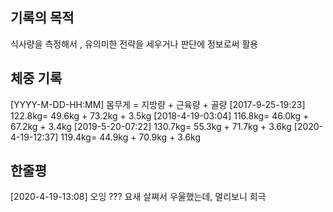 ## 기록의 목적
식사량을 측정해서 , 유의미한 전략을 세우거나 판단에 정보로써 활용

## 체중 기록

[YYYY-M-DD-HH:MM] 몸무게 = 지방량 + 근육량 + 골량
[2017-9-25-19:23] 122.8kg= 49.6kg + 73.2kg + 3.5kg
[2018-4-19-03:04] 116.8kg= 46.0kg + 67.2kg + 3.4kg
[2019-5-20-07:22] 130.7kg= 55.3kg + 71.7kg + 3.6kg
[2020-4-19-12:37] 119.4kg= 44.9kg + 70.9kg + 3.6kg 

## 한줄평
[2020-4-19-13:08] 오잉 ??? 요새 살쪄서 우울했는데,  멀리보니 희극